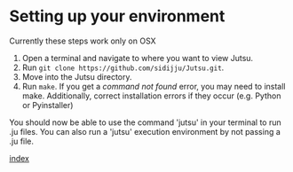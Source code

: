 # Setting up your environment

Currently these steps work only on OSX

1. Open a terminal and navigate to where you want to view Jutsu.
2. Run `git clone https://github.com/sidijju/Jutsu.git`. 
3. Move into the Jutsu directory.
4. Run `make`. If you get a _command not found_ error, you may need to install make. Additionally, correct installation errors if they occur (e.g. Python or Pyinstaller)

You should now be able to use the command 'jutsu' in your terminal
to run .ju files. You can also run a 'jutsu' execution environment by not passing a .ju file. 

[index](index.md)